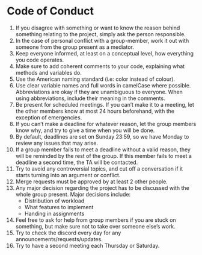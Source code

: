 # Code of Conduct #

1. If you disagree with something or want to know the reason behind something relating to the project, simply ask the person responsible. 
2. In the case of personal conflict with a group-member, work it out with someone from the group present as a mediator. 
3. Keep everyone informed, at least on a conceptual level, how everything you code operates. 
4. Make sure to add coherent comments to your code, explaining what methods and variables do. 
5. Use the American naming standard (i.e: color instead of colour).
6. Use clear variable names and full words in camelCase where possible. Abbreviations are okay if they are unambiguous to everyone. When using abbreviations, include their meaning in the comments. 
7. Be present for scheduled meetings. If you can’t make it to a meeting, let the other members know at most 24 hours beforehand, with the exception of emergencies. 
8. If you can’t make a deadline for whatever reason, let the group members know why, and try to give a time when you will be done. 
9. By default, deadlines are set on Sunday 23:59, so we have Monday to review any issues that may arise. 
10. If a group member fails to meet a deadline without a valid reason, they will be reminded by the rest of the group. If this member fails to meet a deadline a second time, the TA will be contacted. 
11. Try to avoid any controversial topics, and cut off a conversation if it starts turning into an argument or conflict. 
12. Merge requests must be approved by at least 2 other people. 
13. Any major decision regarding the project has to be discussed with the whole group present. Major decisions include: 
    - Distribution of workload
    - What features to implement
    - Handing in assignments
14. Feel free to ask for help from group members if you are stuck on something, but make sure not to take over someone else’s work.  
15. Try to check the discord every day for any announcements/requests/updates.
16. Try to have a second meeting each Thursday or Saturday.
